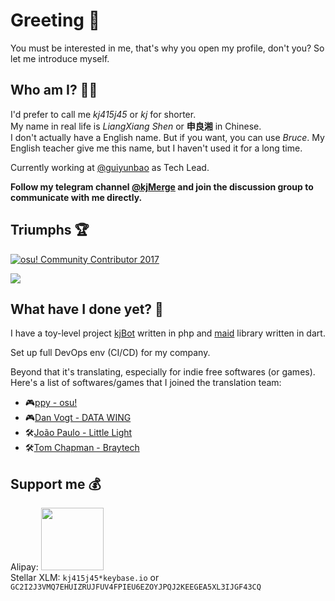 # Greeting 👋

You must be interested in me, that's why you open my profile, don't you? So let me introduce myself.

## Who am I? 🤷‍♂️

I'd prefer to call me _kj415j45_ or _kj_ for shorter.  
My name in real life is _LiangXiang Shen_ or **申良湘** in Chinese.  
I don't actually have a English name. But if you want, you can use _Bruce_. My English teacher give me this name, but I haven't used it for a long time.

Currently working at [@guiyunbao](https://github.com/guiyunbao) as Tech Lead.

**Follow my telegram channel [@kjMerge](https://t.me/kjMerge) and join the discussion group to communicate with me directly.**

## Triumphs 🏆

[![osu! Community Contributor 2017](https://github.com/ppy/osu-wiki/raw/master/wiki/shared/news/2017-12-24-community-contributors-2017/kj415j45.png)](https://osu.ppy.sh/home/news/2017-12-24-community-contributors-2017)

[![](https://github-profile-trophy.vercel.app/?username=kj415j45&theme=onedark&no-bg=true&no-frame=true&column=-1)](https://github.com/ryo-ma/github-profile-trophy)

## What have I done yet? 📝

I have a toy-level project [kjBot](https://github.com/kjBot-Dev) written in php and [maid](https://pub.dev/packages/maid) library written in dart.

Set up full DevOps env (CI/CD) for my company.

Beyond that it's translating, especially for indie free softwares (or games).
Here's a list of softwares/games that I joined the translation team:
- 🎮[ppy - osu!](https://osu.ppy.sh/)
- 🎮[Dan Vogt - DATA WING](http://www.danvogt.info/)
- 🛠[João Paulo - Little Light](https://github.com/LittleLightForDestiny/littlelight)
- 🛠[Tom Chapman - Braytech](https://braytech.org/)

## Support me 💰

Alipay: <img src="https://user-images.githubusercontent.com/18349191/76498749-7204ed00-6478-11ea-9a7f-95c77d100790.jpg" width="100" height="100" />  
Stellar XLM: `kj415j45*keybase.io` or `GC2I2J3VMQ7EHUIZRUJFUV4FPIEU6EZOYJPQJ2KEEGEA5XL3IJGF43CQ`
